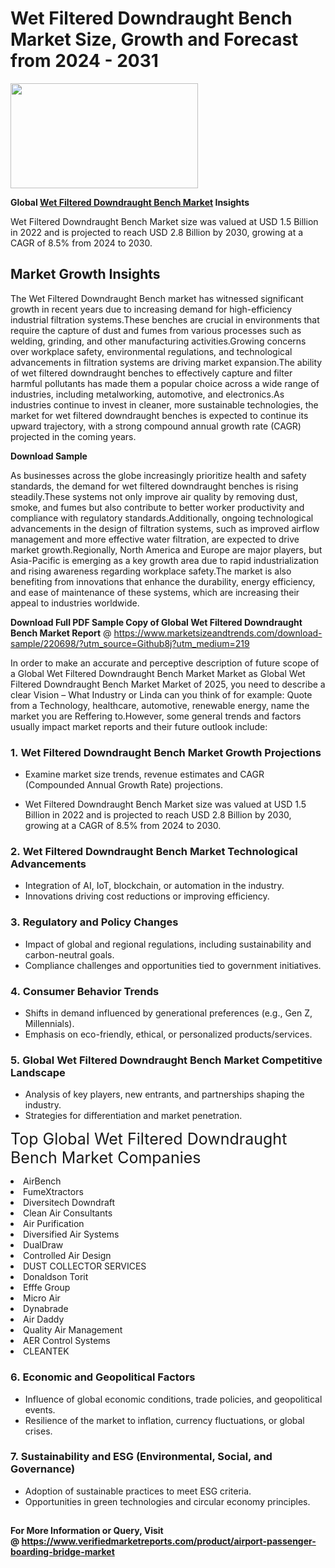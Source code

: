 <H1>Wet Filtered Downdraught Bench Market Size, Growth and Forecast from 2024 - 2031</H1><img class="aligncenter size-medium wp-image-584254" src="https://thirdeyenews.in/wp-content/uploads/2024/09/Global-Market-Research-300x168.jpeg" alt="" width="300" height="168" /><p><strong>Global&nbsp;<a href="https://www.marketsizeandtrends.com/download-sample/220698/?utm_source=Github8j?utm_medium=219">Wet Filtered Downdraught Bench Market</a> Insights</strong></p><p>Wet Filtered Downdraught Bench Market size was valued at USD 1.5 Billion in 2022 and is projected to reach USD 2.8 Billion by 2030, growing at a CAGR of 8.5% from 2024 to 2030.</p><p><h2>Market Growth Insights</h2> <p>The Wet Filtered Downdraught Bench market has witnessed significant growth in recent years due to increasing demand for high-efficiency industrial filtration systems.These benches are crucial in environments that require the capture of dust and fumes from various processes such as welding, grinding, and other manufacturing activities.Growing concerns over workplace safety, environmental regulations, and technological advancements in filtration systems are driving market expansion.The ability of wet filtered downdraught benches to effectively capture and filter harmful pollutants has made them a popular choice across a wide range of industries, including metalworking, automotive, and electronics.As industries continue to invest in cleaner, more sustainable technologies, the market for wet filtered downdraught benches is expected to continue its upward trajectory, with a strong compound annual growth rate (CAGR) projected in the coming years.</p> <p><strong>Download Sample</strong></p> <p>As businesses across the globe increasingly prioritize health and safety standards, the demand for wet filtered downdraught benches is rising steadily.These systems not only improve air quality by removing dust, smoke, and fumes but also contribute to better worker productivity and compliance with regulatory standards.Additionally, ongoing technological advancements in the design of filtration systems, such as improved airflow management and more effective water filtration, are expected to drive market growth.Regionally, North America and Europe are major players, but Asia-Pacific is emerging as a key growth area due to rapid industrialization and rising awareness regarding workplace safety.The market is also benefiting from innovations that enhance the durability, energy efficiency, and ease of maintenance of these systems, which are increasing their appeal to industries worldwide.</p> <p><span class=""><strong>Download Full PDF Sample Copy of Global Wet Filtered Downdraught Bench Market Report</strong> @ <a href="https://www.marketsizeandtrends.com/download-sample/220698/?utm_source=Github8j?utm_medium=219" target="_blank">https://www.marketsizeandtrends.com/download-sample/220698/?utm_source=Github8j?utm_medium=219</a></span></p><p>In order to make an accurate and perceptive description of future scope of a Global&nbsp;Wet Filtered Downdraught Bench Market Market as Global&nbsp;Wet Filtered Downdraught Bench Market Market of 2025, you need to describe a clear Vision &ndash; What Industry or Linda can you think of for example: Quote from a Technology, healthcare, automotive, renewable energy, name the market you are Reffering to.However, some general trends and factors usually impact market reports and their future outlook include:</p><h3>1.&nbsp;<strong>Wet Filtered Downdraught Bench Market Growth Projections</strong></h3><ul><li>Examine market size trends, revenue estimates and CAGR (Compounded Annual Growth Rate) projections.</li><li><p>Wet Filtered Downdraught Bench Market size was valued at USD 1.5 Billion in 2022 and is projected to reach USD 2.8 Billion by 2030, growing at a CAGR of 8.5% from 2024 to 2030.</p></li></ul><h3>2.&nbsp;<strong>Wet Filtered Downdraught Bench Market Technological Advancements</strong></h3><ul><li>Integration of AI, IoT, blockchain, or automation in the industry.</li><li>Innovations driving cost reductions or improving efficiency.</li></ul><h3>3.&nbsp;<strong>Regulatory and Policy Changes</strong></h3><ul><li>Impact of global and regional regulations, including sustainability and carbon-neutral goals.</li><li>Compliance challenges and opportunities tied to government initiatives.</li></ul><h3>4.&nbsp;<strong>Consumer Behavior Trends</strong></h3><ul><li>Shifts in demand influenced by generational preferences (e.g., Gen Z, Millennials).</li><li>Emphasis on eco-friendly, ethical, or personalized products/services.</li></ul><h3>5.&nbsp;<strong>Global Wet Filtered Downdraught Bench Market Competitive Landscape</strong></h3><ul><li>Analysis of key players, new entrants, and partnerships shaping the industry.</li><li>Strategies for differentiation and market penetration.</li></ul><p data-pm-slice="1 1 []"><span style="color: inherit; font-family: inherit; font-size: 25px;">Top Global Wet Filtered Downdraught Bench Market Companies</span></p><div class="" data-test-id=""><p><li>AirBench</li><li> FumeXtractors</li><li> Diversitech Downdraft</li><li> Clean Air Consultants</li><li> Air Purification</li><li> Diversified Air Systems</li><li> DualDraw</li><li> Controlled Air Design</li><li> DUST COLLECTOR SERVICES</li><li> Donaldson Torit</li><li> Efffe Group</li><li> Micro Air</li><li> Dynabrade</li><li> Air Daddy</li><li> Quality Air Management</li><li> AER Control Systems</li><li> CLEANTEK</li></p></div><h3>6.&nbsp;<strong>Economic and Geopolitical Factors</strong></h3><ul><li>Influence of global economic conditions, trade policies, and geopolitical events.</li><li>Resilience of the market to inflation, currency fluctuations, or global crises.</li></ul><h3>7.&nbsp;<strong>Sustainability and ESG (Environmental, Social, and Governance)</strong></h3><ul><li>Adoption of sustainable practices to meet ESG criteria.</li><li>Opportunities in green technologies and circular economy principles.</li></ul><h2><strong style="font-size: 14px;">For More Information or Query, Visit @&nbsp;</strong><a style="background-color: #ffffff; font-size: 14px;" href="https://www.marketsizeandtrends.com/report/wet-filtered-downdraught-bench-market/" target="_blank">https://www.verifiedmarketreports.com/product/airport-passenger-boarding-bridge-market</a></h2>